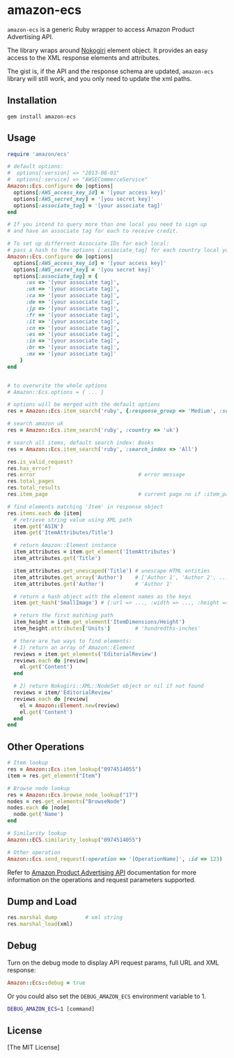 # amazon-ecs

`amazon-ecs` is a generic Ruby wrapper to access Amazon Product Advertising API.

The library wraps around [Nokogiri](http://www.nokogiri.org/) element object. It provides an easy access to the XML response elements and attributes.

The gist is, if the API and the response schema are updated, `amazon-ecs` library will still work,
and you only need to update the xml paths.

## Installation

```shell
gem install amazon-ecs
```

## Usage

```ruby
require 'amazon/ecs'

# default options:
#  options[:version] => "2013-08-01"
#  options[:service] => "AWSECommerceService"
Amazon::Ecs.configure do |options|
  options[:AWS_access_key_id] = '[your access key]'
  options[:AWS_secret_key] = '[you secret key]'
  options[:associate_tag] = '[your associate tag]'
end

# If you intend to query more than one local you need to sign up 
# and have an associate tag for each to receive credit.

# To set up differrent Associate IDs for each local:
# pass a hash to the options [:associate_tag] for each country local you intend to query
Amazon::Ecs.configure do |options|
  options[:AWS_access_key_id] = '[your access key]'
  options[:AWS_secret_key] = '[you secret key]'
  options[:associate_tag] = {
      :us => '[your associate tag]',
      :uk => '[your associate tag]',
      :ca => '[your associate tag]',
      :de => '[your associate tag]',
      :jp => '[your associate tag]',
      :fr => '[your associate tag]',
      :it => '[your associate tag]',
      :cn => '[your associate tag]',
      :es => '[your associate tag]',
      :in => '[your associate tag]',
      :br => '[your associate tag]',
      :mx => '[your associate tag]'
    }
end


# to overwrite the whole options
# Amazon::Ecs.options = { ... }

# options will be merged with the default options
res = Amazon::Ecs.item_search('ruby', {:response_group => 'Medium', :sort => 'salesrank'})

# search amazon uk
res = Amazon::Ecs.item_search('ruby', :country => 'uk')

# search all items, default search index: Books
res = Amazon::Ecs.item_search('ruby', :search_index => 'All')

res.is_valid_request?
res.has_error?
res.error                                 # error message
res.total_pages
res.total_results
res.item_page                             # current page no if :item_page option is provided

# find elements matching 'Item' in response object
res.items.each do |item|
  # retrieve string value using XML path
  item.get('ASIN')
  item.get('ItemAttributes/Title')

  # return Amazon::Element instance
  item_attributes = item.get_element('ItemAttributes')
  item_attributes.get('Title')

  item_attributes.get_unescaped('Title') # unescape HTML entities
  item_attributes.get_array('Author')    # ['Author 1', 'Author 2', ...]
  item_attributes.get('Author')          # 'Author 1'

  # return a hash object with the element names as the keys
  item.get_hash('SmallImage') # {:url => ..., :width => ..., :height => ...}

  # return the first matching path
  item_height = item.get_element('ItemDimensions/Height')
  item_height.attributes['Units']        # 'hundredths-inches'

  # there are two ways to find elements:
  # 1) return an array of Amazon::Element
  reviews = item.get_elements('EditorialReview')
  reviews.each do |review|
    el.get('Content')
  end

  # 2) return Nokogiri::XML::NodeSet object or nil if not found
  reviews = item/'EditorialReview'
  reviews.each do |review|
    el = Amazon::Element.new(review)
    el.get('Content')
  end
end
```

## Other Operations

```ruby
# Item lookup
res = Amazon::Ecs.item_lookup("0974514055")
item = res.get_element("Item")

# Browse node lookup
res = Amazon::Ecs.browse_node_lookup("17")
nodes = res.get_elements("BrowseNode")
nodes.each do |node|
  node.get('Name')
end

# Similarity lookup
Amazon::ECS.similarity_lookup("0974514055")

# Other operation
Amazon::Ecs.send_request(:operation => '[OperationName]', :id => 123)
```

Refer to [Amazon Product Advertising API](https://affiliate-program.amazon.com/gp/advertising/api/detail/main.html)
documentation for more information on the operations and request parameters supported.

## Dump and Load

```ruby
res.marshal_dump         # xml string
res.marshal_load(xml)
```

## Debug

Turn on the debug mode to display API request params, full URL and XML response:

```ruby
Amazon::Ecs::debug = true
```
Or you could also set the `DEBUG_AMAZON_ECS` environment variable to 1.

```sh
DEBUG_AMAZON_ECS=1 [command]
```

## License

[The MIT License]

